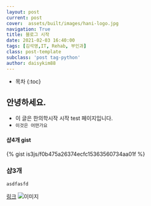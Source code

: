 ```yaml
---
layout: post
current: post 
cover:  assets/built/images/hani-logo.jpg
navigation: True
title: 블로그 시작 
date: 2021-02-03 16:40:00
tags: [김석영,IT, Rehab, 부인과] 
class: post-template 
subclass: 'post tag-python' 
author: daisykim88 
---
```

* 목차
{:toc}

## 안녕하세요.
- 이 글은 한의학시작 시작 test 페이지입니다.
- `이것은 어떤가요`

#### 샵4개 gist
{% gist is3js/f0b475a26374ecfc15363560734aa01f %}

### 샵3개
```html
asdfasfd
```

[링크](www.naver.com)
![이미지](http://127.0.0.1:4000/assets/built/images/author-daisy0702.jpg)